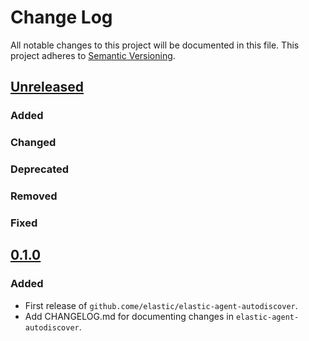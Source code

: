 # Change Log
All notable changes to this project will be documented in this file.
This project adheres to [Semantic Versioning](http://semver.org/).

## [Unreleased]

### Added

### Changed

### Deprecated

### Removed

### Fixed

## [0.1.0]

### Added

- First release of `github.come/elastic/elastic-agent-autodiscover`.
- Add CHANGELOG.md for documenting changes in `elastic-agent-autodiscover`.


[Unreleased]: https://github.com/elastic/elastic-agent-autodiscover/compare/v0.1.0...HEAD
[0.1.0]: https://github.com/elastic/elastic-agent-autodiscover/compare/v0.0.0...v0.1.0
